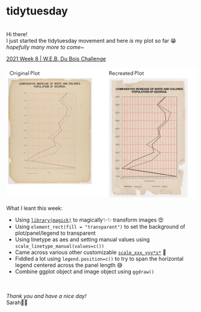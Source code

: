 # tidytuesday
<br> Hi there!
<br> I just started the tidytuesday movement and here *is* my plot so far 😁 *hopefully many more to come~*

<a href="160221%20W.E.B.%20Du%20Bois%20Challenge/plot.R">2021 Week 8      |      W.E.B. Du Bois Challenge</a>
<br>
<br><a href="160221%20W.E.B.%20Du%20Bois%20Challenge/plot.R">
<img src="images/2021_wk8.jpg" width="800"></a>
<br>
<br>What I leant this week:
 - Using <a href="https://cran.r-project.org/web/packages/magick/vignettes/intro.html">`library(magick)`</a> to magically✨✨ transform images 😍
 - Using `element_rect(fill = "transparent")` to set the background of plot/panel/legend to transparent
 - Using linetype as aes and setting manual values using `scale_linetype_manual(values=c())`
 - Came across various other customizable <a href="http://www.cookbook-r.com/Graphs/Legends_(ggplot2)/#changing-the-position-of-the-legend">`scale_xxx_yyy*s*`</a> 🤩
 - Fiddled a lot using `legend.position=c()` to try to span the horizontal legend centered across the panel length 😅
 - Combine ggplot object and image object using `ggdraw()`
 
 <br>
 <br><i>Thank you and have a nice day!</i><br>Sarah🐱‍👤

